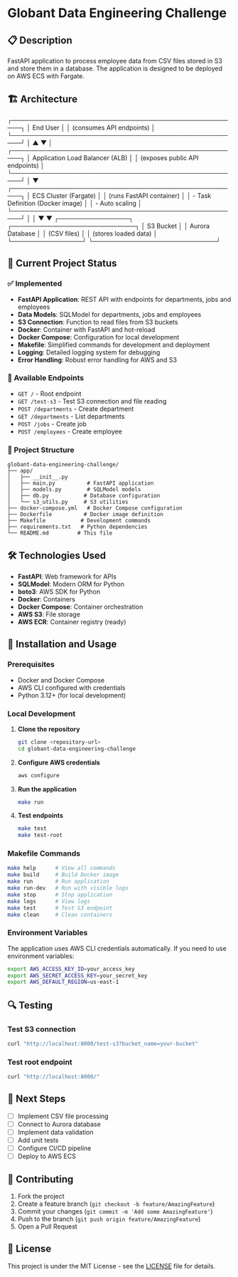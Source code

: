 # Globant Data Engineering Challenge

## 📋 Description

FastAPI application to process employee data from CSV files stored in S3 and store them in a database. The application is designed to be deployed on AWS ECS with Fargate.

## 🏗️ Architecture

┌────────────────────────────────────────────────────┐
│                    End User                        │
│              (consumes API endpoints)              │
└────────────────────────────────────────────────────┘
                 │                 ▲
                 ▼                 │
┌────────────────────────────────────────────────────┐
│         Application Load Balancer (ALB)            │
│   (exposes public API endpoints)                   │
└────────────────────────────────────────────────────┘
                 │
                 ▼
┌────────────────────────────────────────────────────┐
│             ECS Cluster (Fargate)                  │
│     (runs FastAPI container)                       │
│      - Task Definition (Docker image)              │
│      - Auto scaling                                │
└────────────────────────────────────────────────────┘
      │                      │
      ▼                      ▼
┌────────────────┐    ┌────────────────────────────┐
│   S3 Bucket    │    │      Aurora Database       │
│  (CSV files)   │    │  (stores loaded data)      │
└────────────────┘    └────────────────────────────┘

## 🚀 Current Project Status

### ✅ Implemented

- **FastAPI Application**: REST API with endpoints for departments, jobs and employees
- **Data Models**: SQLModel for departments, jobs and employees
- **S3 Connection**: Function to read files from S3 buckets
- **Docker**: Container with FastAPI and hot-reload
- **Docker Compose**: Configuration for local development
- **Makefile**: Simplified commands for development and deployment
- **Logging**: Detailed logging system for debugging
- **Error Handling**: Robust error handling for AWS and S3

### 🔧 Available Endpoints

- `GET /` - Root endpoint
- `GET /test-s3` - Test S3 connection and file reading
- `POST /departments` - Create department
- `GET /departments` - List departments
- `POST /jobs` - Create job
- `POST /employees` - Create employee

### 📁 Project Structure

```
globant-data-engineering-challenge/
├── app/
│   ├── __init__.py
│   ├── main.py          # FastAPI application
│   ├── models.py        # SQLModel models
│   ├── db.py           # Database configuration
│   └── s3_utils.py     # S3 utilities
├── docker-compose.yml   # Docker Compose configuration
├── Dockerfile          # Docker image definition
├── Makefile           # Development commands
├── requirements.txt   # Python dependencies
└── README.md         # This file
```

## 🛠️ Technologies Used

- **FastAPI**: Web framework for APIs
- **SQLModel**: Modern ORM for Python
- **boto3**: AWS SDK for Python
- **Docker**: Containers
- **Docker Compose**: Container orchestration
- **AWS S3**: File storage
- **AWS ECR**: Container registry (ready)

## 🚀 Installation and Usage

### Prerequisites

- Docker and Docker Compose
- AWS CLI configured with credentials
- Python 3.12+ (for local development)

### Local Development

1. **Clone the repository**
   ```bash
   git clone <repository-url>
   cd globant-data-engineering-challenge
   ```

2. **Configure AWS credentials**
   ```bash
   aws configure
   ```

3. **Run the application**
   ```bash
   make run
   ```

4. **Test endpoints**
   ```bash
   make test
   make test-root
   ```

### Makefile Commands

```bash
make help      # View all commands
make build     # Build Docker image
make run       # Run application
make run-dev   # Run with visible logs
make stop      # Stop application
make logs      # View logs
make test      # Test S3 endpoint
make clean     # Clean containers
```

### Environment Variables

The application uses AWS CLI credentials automatically. If you need to use environment variables:

```bash
export AWS_ACCESS_KEY_ID=your_access_key
export AWS_SECRET_ACCESS_KEY=your_secret_key
export AWS_DEFAULT_REGION=us-east-1
```

## 🔍 Testing

### Test S3 connection
```bash
curl "http://localhost:8000/test-s3?bucket_name=your-bucket"
```

### Test root endpoint
```bash
curl "http://localhost:8000/"
```

## 📝 Next Steps

- [ ] Implement CSV file processing
- [ ] Connect to Aurora database
- [ ] Implement data validation
- [ ] Add unit tests
- [ ] Configure CI/CD pipeline
- [ ] Deploy to AWS ECS

## 🤝 Contributing

1. Fork the project
2. Create a feature branch (`git checkout -b feature/AmazingFeature`)
3. Commit your changes (`git commit -m 'Add some AmazingFeature'`)
4. Push to the branch (`git push origin feature/AmazingFeature`)
5. Open a Pull Request

## 📄 License

This project is under the MIT License - see the [LICENSE](LICENSE) file for details.

